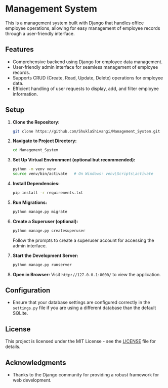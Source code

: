 # Management System

This is a management system built with Django that handles office employee operations, allowing for easy management of employee records through a user-friendly interface.

## Features

- Comprehensive backend using Django for employee data management.
- User-friendly admin interface for seamless management of employee records.
- Supports CRUD (Create, Read, Update, Delete) operations for employee data.
- Efficient handling of user requests to display, add, and filter employee information.

## Setup

1. **Clone the Repository:**
    ```bash
    git clone https://github.com/ShuklaShivangi/Management_System.git
    ```

2. **Navigate to Project Directory:**
    ```bash
    cd Management_System
    ```

3. **Set Up Virtual Environment (optional but recommended):**
    ```bash
    python -m venv venv
    source venv/bin/activate   # On Windows: venv\Scripts\activate
    ```

4. **Install Dependencies:**
    ```bash
    pip install -r requirements.txt
    ```

5. **Run Migrations:**
    ```bash
    python manage.py migrate
    ```

6. **Create a Superuser (optional):**
    ```bash
    python manage.py createsuperuser
    ```
    Follow the prompts to create a superuser account for accessing the admin interface.

7. **Start the Development Server:**
    ```bash
    python manage.py runserver
    ```

8. **Open in Browser:**
    Visit `http://127.0.0.1:8000/` to view the application.

## Configuration

- Ensure that your database settings are configured correctly in the `settings.py` file if you are using a different database than the default SQLite.

## License

This project is licensed under the MIT License - see the [LICENSE](LICENSE) file for details.

## Acknowledgments

- Thanks to the Django community for providing a robust framework for web development.
